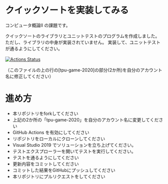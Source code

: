 # クイックソートを実装してみる
コンピュータ概論II の課題です。

クイックソートのライブラリとユニットテストのプログラムを作成しました。
ただし、ライブラリの中身が実装されていません。
実装して、ユニットテストが通るようにしてください。


[![Actions Status](https://github.com/TKSK1848/comp2_12_quick_sort/workflows/MSTest/badge.svg)](https://github.com/TKSK1848/comp2_12_quick_sort/actions)　

（このファイルの上の行の[tpu-game-2020]の部分(2か所)を自分のアカウント名に修正してください）




# 進め方
* 本リポジトリをforkしてください
* 上記の2か所の「tpu-game-2020」を自分のアカウント名に変更してください
* GitHub Actions を有効にしてください
* リポジトリをローカルにクローンしてください
* Visual Studio 2019 でソリューションを立ち上げてください。
* テストエクスプローラーを開いてテストを実行してください。
* テストを通るようにしてください
* 更新内容をコミットしてください
* コミットした結果をGitHubにプッシュしてください
* 本リポジトリにプルリクエストをしてください
